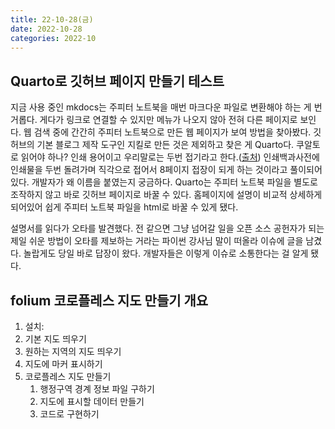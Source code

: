 ```yaml
---
title: 22-10-28(금)
date: 2022-10-28
categories: 2022-10
---
```


## Quarto로 깃허브 페이지 만들기 테스트

지금 사용 중인 mkdocs는 주피터 노트북을 매번 마크다운 파일로 변환해야 하는 게 번거롭다. 게다가 링크로 연결할 수 있지만 메뉴가 나오지 않아 전혀 다른 페이지로 보인다. 웹 검색 중에 간간히 주피터 노트북으로 만든 웹 페이지가 보여 방법을 찾아봤다. 깃허브의 기본 블로그 제작 도구인 지킬로 만든 것은 제외하고 찾은 게 Quarto다. 쿠알토로 읽어야 하나? 인쇄 용어이고 우리말로는 두번 접기라고 한다.([출처](https://dtpia.co.kr/WorkGuide/Dictionary/List.aspx?current_page=6&master_code=007003&srch_field=&srch_value=)) 인쇄백과사전에 인쇄물을 두번 돌려가며 직각으로 접어서 8페이지 접장이 되게 하는 것이라고 풀이되어 있다. 개발자가 왜 이름을 붙였는지 궁금하다.
Quarto는 주피터 노트북 파일을 별도로 조작하지 않고 바로 깃허브 페이지로 바꿀 수 있다. 홈페이지에 설명이 비교적 상세하게 되어있어 쉽게 주피터 노트북 파일을 html로 바꿀 수 있게 됐다.

설명서를 읽다가 오타를 발견했다. 전 같으면 그냥 넘어갈 일을 오픈 소스 공헌자가 되는 제일 쉬운 방법이 오타를 제보하는 거라는 파이썬 강사님 말이 떠올라 이슈에 글을 남겼다. 놀랍게도 당일 바로 답장이 왔다. 개발자들은 이렇게 이슈로 소통한다는 걸 알게 됐다.

## folium 코로플레스 지도 만들기 개요

1. 설치: 
1. 기본 지도 띄우기
1. 원하는 지역의 지도 띄우기
1. 지도에 마커 표시하기
1. 코로플레스 지도 만들기
    1. 행정구역 경계 정보 파일 구하기
    1. 지도에 표시할 데이터 만들기
    1. 코드로 구현하기
